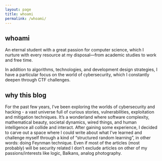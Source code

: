 ```yaml
---
layout: page
title: whoami
permalink: /whoami/
---
```


## whoami

An eternal student with a great passion for computer science, which I nurture with every resource at my disposal—from academic studies to work and free time.  

In addition to algorithms, technologies, and development design strategies, I have a particular focus on the world of cybersecurity, which I constantly deepen through CTF challenges.

## why this blog

For the past few years, I’ve been exploring the worlds of cybersecurity and hacking - a vast universe full of curious stories, vulnerabilities, exploitation and mitigation techniques.
It’s a wonderland where software complexity, mathematical beauty, societal dynamics, wired things, and human intelligence all collide and interact.
After gaining some experience, I decided to carve out a space where I could write about what I’ve learned and challenge myself through a kind of “structured random learning”, in other words: doing Feynman technique.
Even if most of the articles (most probably) will be security related I don’t exclude articles on other of my passions/interests like logic, Balkans, analog photography.
